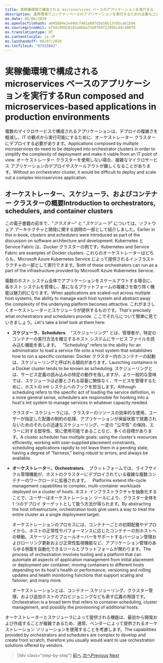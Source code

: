 ```yaml
---
title: 実稼働環境で構成される microservices ベースのアプリケーションを実行する
description: 運用環境でコンテナーベースのアプリケーションを実行するための主要なコンポーネントについて説明します
ms.date: 08/06/2020
ms.openlocfilehash: a045804e2e40dcf401a697d3e58b13f05ca61b94
ms.sourcegitcommit: ef50c99928183a0bba75e07b9f22895cd4c480f8
ms.translationtype: HT
ms.contentlocale: ja-JP
ms.lasthandoff: 08/07/2020
ms.locfileid: "87915043"
---
```

# <a name="run-composed-and-microservices-based-applications-in-production-environments"></a><span data-ttu-id="0a763-103">実稼働環境で構成される microservices ベースのアプリケーションを実行する</span><span class="sxs-lookup"><span data-stu-id="0a763-103">Run composed and microservices-based applications in production environments</span></span>

<span data-ttu-id="0a763-104">複数のマイクロサービスで構成されるアプリケーションは、デプロイの複雑さを軽減し、IT の観点から実行可能にするために、オーケストレーター クラスターにデプロイする必要があります。</span><span class="sxs-lookup"><span data-stu-id="0a763-104">Applications composed by multiple microservices do need to be deployed into orchestrator clusters in order to simplify the complexity of deployment and make it viable from an IT point of view.</span></span> <span data-ttu-id="0a763-105">オーケストレーター クラスターを使用しない場合、複雑なマイクロサービス アプリケーションのデプロイやスケールアウトが難しくなることがあります。</span><span class="sxs-lookup"><span data-stu-id="0a763-105">Without an orchestrator cluster, it would be difficult to deploy and scale out a complex microservices application.</span></span>

## <a name="introduction-to-orchestrators-schedulers-and-container-clusters"></a><span data-ttu-id="0a763-106">オーケストレーター、スケジューラ、およびコンテナー クラスターの概要</span><span class="sxs-lookup"><span data-stu-id="0a763-106">Introduction to orchestrators, schedulers, and container clusters</span></span>

<span data-ttu-id="0a763-107">この電子書籍の前半で、"*クラスター*" と "*スケジューラ*" については、ソフトウェア アーキテクチャと開発に関する説明の一部として紹介しました。</span><span class="sxs-lookup"><span data-stu-id="0a763-107">Earlier in this e-book, *clusters* and *schedulers* were introduced as part of the discussion on software architecture and development.</span></span> <span data-ttu-id="0a763-108">Kubernetes と Service Fabric は、Docker クラスターの例です。</span><span class="sxs-lookup"><span data-stu-id="0a763-108">Kubernetes and Service Fabric are examples of Docker clusters.</span></span> <span data-ttu-id="0a763-109">これらのオーケストレーターはどちらも、Microsoft Azure Kubernetes Service によって提供されるインフラストラクチャの一部として実行できます。</span><span class="sxs-lookup"><span data-stu-id="0a763-109">Both of these orchestrators can run as a part of the infrastructure provided by Microsoft Azure Kubernetes Service.</span></span>

<span data-ttu-id="0a763-110">複数のホスト システム全体でアプリケーションをスケールアウトする場合に、各ホスト システムを管理し、基になるプラットフォームの複雑さを取り除く機能は魅力的になります。</span><span class="sxs-lookup"><span data-stu-id="0a763-110">When applications are scaled-out across multiple host systems, the ability to manage each host system and abstract away the complexity of the underlying platform becomes attractive.</span></span> <span data-ttu-id="0a763-111">これがまさしくオーケストレーターとスケジューラが提供するものです。</span><span class="sxs-lookup"><span data-stu-id="0a763-111">That's precisely what orchestrators and schedulers provide.</span></span> <span data-ttu-id="0a763-112">ここでそれらについて簡単に見ていきましょう。</span><span class="sxs-lookup"><span data-stu-id="0a763-112">Let's take a brief look at them here:</span></span>

- <span data-ttu-id="0a763-113">**スケジューラ**。</span><span class="sxs-lookup"><span data-stu-id="0a763-113">**Schedulers**.</span></span><span data-ttu-id="0a763-114"> "スケジューリング" とは、管理者が、特定のコンテナーの実行方法を確立するホスト システムにサービス ファイルを読み込む機能を表します。</span><span class="sxs-lookup"><span data-stu-id="0a763-114"> "Scheduling" refers to the ability for an administrator to load a service file onto a host system that establishes how to run a specific container.</span></span> <span data-ttu-id="0a763-115">Docker クラスター内のコンテナーの起動は、スケジューリングと呼ばれる傾向があります。</span><span class="sxs-lookup"><span data-stu-id="0a763-115">Launching containers in a Docker cluster tends to be known as scheduling.</span></span> <span data-ttu-id="0a763-116">スケジューリングとは、サービス定義の読み込みの特定の動作を指しますが、より一般的な意味では、スケジューラは必要とされる容量に関係なく、サービスを管理するために、ホストの init システムへのフックを担当します。</span><span class="sxs-lookup"><span data-stu-id="0a763-116">Although scheduling refers to the specific act of loading the service definition, in a more general sense, schedulers are responsible for hooking into a host's init system to manage services in whatever capacity needed.</span></span>

   <span data-ttu-id="0a763-117">クラスター スケジューラには、クラスターのリソースの効率的な使用、ユーザーが指定した配置の制約の処理、アプリケーションが保留状態で放置されないためのそれらの迅速なスケジューリング、一定の "公平性" の保持、エラーに対する堅牢性、常に使用可能であることなど、多くの目標があります。</span><span class="sxs-lookup"><span data-stu-id="0a763-117">A cluster scheduler has multiple goals: using the cluster's resources efficiently, working with user-supplied placement constraints, scheduling applications rapidly to not leave them in a pending state, having a degree of "fairness," being robust to errors, and always be available.</span></span>

- <span data-ttu-id="0a763-118">**オーケストレーター**。</span><span class="sxs-lookup"><span data-stu-id="0a763-118">**Orchestrators**.</span></span><span data-ttu-id="0a763-119"> プラットフォームでは、ライフサイクル管理機能が、ホストのクラスターにデプロイされている複雑な複数コンテナーのワークロードに拡張されます。</span><span class="sxs-lookup"><span data-stu-id="0a763-119"> Platforms extend life-cycle management capabilities to complex, multi-container workloads deployed on a cluster of hosts.</span></span> <span data-ttu-id="0a763-120">ホスト インフラストラクチャを抽象化することで、ユーザーはオーケストレーション ツールにより、クラスター全体を 1 つのデプロイ ターゲットとして扱う方法が得られます。</span><span class="sxs-lookup"><span data-stu-id="0a763-120">By abstracting the host infrastructure, orchestration tools give users a way to treat the entire cluster as a single deployment target.</span></span>

   <span data-ttu-id="0a763-121">オーケストレーションのプロセスには、コンテナーごとの初期配置やデプロイから、ホストの正常性やパフォーマンスに応じたコンテナーの別ホストへの移動、スケーリングとフェールオーバーをサポートするバージョン管理およびローリング更新および正常性監視機能など、アプリケーション管理のあらゆる側面を自動化できるツールとプラットフォームが関わります。</span><span class="sxs-lookup"><span data-stu-id="0a763-121">The process of orchestration involves tooling and a platform that can automate all aspects of application management from initial placement or deployment per container; moving containers to different hosts depending on its host's health or performance; versioning and rolling updates and health monitoring functions that support scaling and failover; and many more.</span></span>

   <span data-ttu-id="0a763-122">オーケストレーションとは、コンテナー スケジューリング、クラスター管理、および追加ホストのプロビジョニングなども表す広義の用語です。</span><span class="sxs-lookup"><span data-stu-id="0a763-122">Orchestration is a broad term that refers to container scheduling, cluster management, and possibly the provisioning of additional hosts.</span></span>

<span data-ttu-id="0a763-123">オーケストレーターとスケジューラによって提供される機能は、最初から開発および作成することが複雑であるため、通常、ベンダーによって提供されるオーケストレーション ソリューションを使用することを考慮します。</span><span class="sxs-lookup"><span data-stu-id="0a763-123">The capabilities provided by orchestrators and schedulers are complex to develop and create from scratch, therefore you usually would want to use orchestration solutions offered by vendors.</span></span>

>[!div class="step-by-step"]
><span data-ttu-id="0a763-124">[前へ](index.md)
>[次へ](manage-production-docker-environments.md)</span><span class="sxs-lookup"><span data-stu-id="0a763-124">[Previous](index.md)
[Next](manage-production-docker-environments.md)</span></span>
